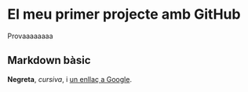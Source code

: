 # El meu primer projecte amb GitHub
Provaaaaaaaa

## Markdown bàsic
**Negreta**, *cursiva*, i [un enllaç a Google](https://www.google.com).
